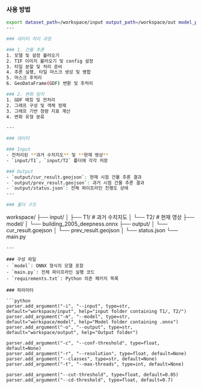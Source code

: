 

### 사용 방법

```bash
export dataset_path=/workspace/input output_path=/workspace/out model_path=/workspace/model && docker compose run dt```
---

### 데이터 처리 과정

### 1. 건물 추론
1. 모델 및 설정 불러오기
2. TIF 이미지 불러오기 및 config 설정
3. 타일 분할 및 처리 준비
4. 추론 실행, 타일 마스크 생성 및 병합
5. 마스크 후처리
6. GeoDataFrame(GDF) 변환 및 후처리

### 2. 변화 탐지
1. GDF 매칭 및 전처리
2. 그래프 구성 및 객체 정제
3. 그래프 기반 정량 지표 계산
4. 변화 유형 분류

---

### 데이터

### Input
- 전처리된 **과거 수치지도** 및 **현재 영상**
- `input/T1`, `input/T2` 폴더에 각각 저장

### Output
- `output/cur_result.geojson`: 현재 시점 건물 추론 결과
- `output/prev_result.geojson`: 과거 시점 건물 추론 결과
- `output/status.json`: 전체 파이프라인 진행도 상태
---

### 폴더 구조
```
workspace/
├── input/
│   ├── T1/  # 과거 수치지도
│   └── T2/  # 현재 영상
├── model/
│   └── building_2005_deepness.onnx
├── output/
│   └── cur_result.goejson
│   └── prev_result.geojson
│   └── status.json
└── main.py
```
---

### 구성 파일
- `model`: ONNX 형식의 모델 포함
- `main.py`: 전체 파이프라인 실행 코드
- `requirements.txt`: Python 의존 패키지 목록

### 파라미터

```python
parser.add_argument("-i", "--input", type=str, default="workspace/input", help="input folder containing T1/, T2/")
parser.add_argument("-m", "--model", type=str, default="workspace/model", help="Model folder containing .onnx")
parser.add_argument("-o", "--output", type=str, default="workspace/output", help="Output folder")

parser.add_argument("-c", "--conf-threshold", type=float, default=None)
parser.add_argument("-r", "--resolution", type=float, default=None)
parser.add_argument("--classes", type=str, default=None)
parser.add_argument("-t", "--max-threads", type=int, default=None)

parser.add_argument("--cut-threshold", type=float, default=0.05)
parser.add_argument("--cd-threshold", type=float, default=0.7)
```
